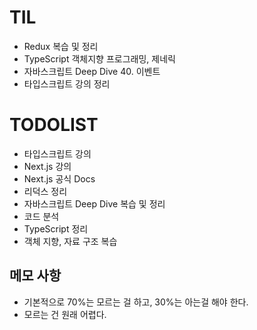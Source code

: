 # TIL

- Redux 복습 및 정리
- TypeScript 객체지향 프로그래밍, 제네릭
- 자바스크립트 Deep Dive 40. 이벤트
- 타입스크립트 강의 정리

# TODOLIST

- 타입스크립트 강의
- Next.js 강의
- Next.js 공식 Docs
- 리덕스 정리
- 자바스크립트 Deep Dive 복습 및 정리
- 코드 분석
- TypeScript 정리
- 객체 지향, 자료 구조 복습

## 메모 사항

- 기본적으로 70%는 모르는 걸 하고, 30%는 아는걸 해야 한다.
- 모르는 건 원래 어렵다.
